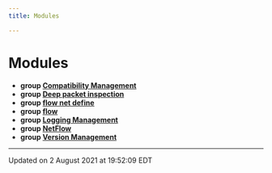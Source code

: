 ```yaml
---
title: Modules

---
```


# Modules




* **group [Compatibility Management](Modules/group___c_o_m_p_a_t.md)** 
* **group [Deep packet inspection](Modules/group___d_p_i.md)** 
* **group [flow net define](Modules/group___f_l_o_w___n_e_t.md)** 
* **group [flow](Modules/group___flow.md)** 
* **group [Logging Management](Modules/group___l_o_g_g_e_r.md)** 
* **group [NetFlow](Modules/group___n_e_t_f_l_o_w.md)** 
* **group [Version Management](Modules/group___v_e_r_s_i_o_n.md)** 



-------------------------------

Updated on  2 August 2021 at 19:52:09 EDT
